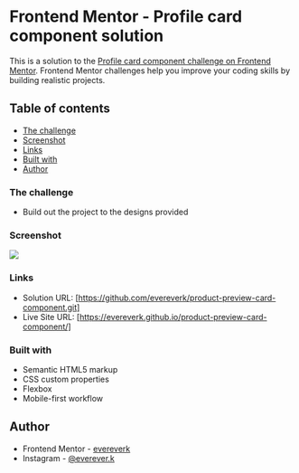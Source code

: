 # Frontend Mentor - Profile card component solution

This is a solution to the [Profile card component challenge on Frontend Mentor](https://www.frontendmentor.io/challenges/profile-card-component-cfArpWshJ). Frontend Mentor challenges help you improve your coding skills by building realistic projects. 

## Table of contents

  - [The challenge](#the-challenge)
  - [Screenshot](#screenshot)
  - [Links](#links)
  - [Built with](#built-with)
- [Author](#author)

### The challenge

- Build out the project to the designs provided

### Screenshot

![](./screenshot.jpg)

### Links

- Solution URL: [https://github.com/evereverk/product-preview-card-component.git]
- Live Site URL: [https://evereverk.github.io/product-preview-card-component/]

### Built with

- Semantic HTML5 markup
- CSS custom properties
- Flexbox
- Mobile-first workflow

## Author

- Frontend Mentor - [evereverk](https://www.frontendmentor.io/profile/evereverk)
- Instagram - [@everever.k](https://www.instagram.com/everever.k)
